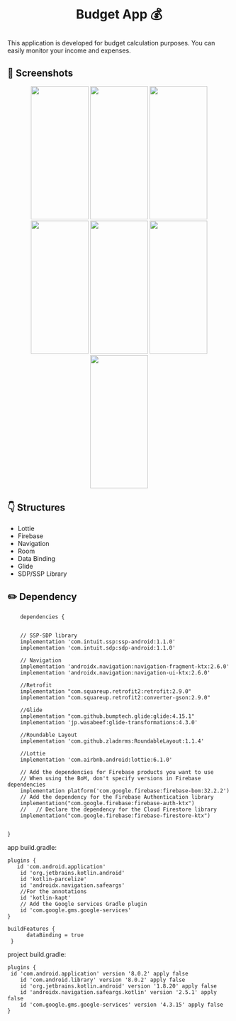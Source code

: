 # <p align="center"> Budget App  💰 </p>


This application is developed for budget calculation purposes. You can easily monitor your income and expenses.

<!-- Screenshots -->
## 📸 Screenshots
<p align="center">
  <img src="https://github.com/selincengiz41/budgetApp/assets/60012262/40de4905-e8e0-4639-847d-09d7ea2fda82" width="130" height="300"/> 
  <img src="https://github.com/selincengiz41/budgetApp/assets/60012262/4d31e9b3-2c9e-4d9b-9ebd-c233cd911357" width="130" height="300"/> 
  <img src="https://github.com/selincengiz41/budgetApp/assets/60012262/91c54596-4a6b-420c-9565-329dac4ddf9f" width="130" height="300"/>
  <img src="https://github.com/selincengiz41/budgetApp/assets/60012262/3a36ea50-e2af-461f-bd5f-18ad73dbb1a2" width="130" height="300"/>
  <img src="https://github.com/selincengiz41/budgetApp/assets/60012262/edcf2dd5-fc7f-424d-9528-146a114220fd" width="130" height="300"/>
  <img src="https://github.com/selincengiz41/budgetApp/assets/60012262/ea916b4c-af55-495c-9df8-0973a2a3f0a4" width="130" height="300"/>
  <img src="https://github.com/selincengiz41/budgetApp/assets/60012262/d7890343-5e35-4063-862d-cbafad36577a" width="130" height="300"/>





</p>



## :point_down: Structures 
- Lottie
- Firebase 
- Navigation
- Room 
- Data Binding 
- Glide
- SDP/SSP Library



## :pencil2: Dependency
```
    dependencies {

 
    // SSP-SDP library
    implementation 'com.intuit.ssp:ssp-android:1.1.0'
    implementation 'com.intuit.sdp:sdp-android:1.1.0'

    // Navigation
    implementation 'androidx.navigation:navigation-fragment-ktx:2.6.0'
    implementation 'androidx.navigation:navigation-ui-ktx:2.6.0'

    //Retrofit
    implementation "com.squareup.retrofit2:retrofit:2.9.0"
    implementation "com.squareup.retrofit2:converter-gson:2.9.0"

    //Glide
    implementation "com.github.bumptech.glide:glide:4.15.1"
    implementation 'jp.wasabeef:glide-transformations:4.3.0'

    //Roundable Layout
    implementation 'com.github.zladnrms:RoundableLayout:1.1.4'

    //Lottie
    implementation 'com.airbnb.android:lottie:6.1.0'

    // Add the dependencies for Firebase products you want to use
    // When using the BoM, don't specify versions in Firebase dependencies
    implementation platform('com.google.firebase:firebase-bom:32.2.2')
    // Add the dependency for the Firebase Authentication library
    implementation("com.google.firebase:firebase-auth-ktx")
    //   // Declare the dependency for the Cloud Firestore library
    implementation("com.google.firebase:firebase-firestore-ktx")


}
```

app build.gradle:

```
plugins {
   id 'com.android.application'
    id 'org.jetbrains.kotlin.android'
    id 'kotlin-parcelize'
    id 'androidx.navigation.safeargs'
    //For the annotations
    id 'kotlin-kapt'
    // Add the Google services Gradle plugin
    id 'com.google.gms.google-services'
}

buildFeatures {
      dataBinding = true
 }
```
project build.gradle:

```
plugins {
 id 'com.android.application' version '8.0.2' apply false
    id 'com.android.library' version '8.0.2' apply false
    id 'org.jetbrains.kotlin.android' version '1.8.20' apply false
    id 'androidx.navigation.safeargs.kotlin' version '2.5.1' apply false
    id 'com.google.gms.google-services' version '4.3.15' apply false
}
```





